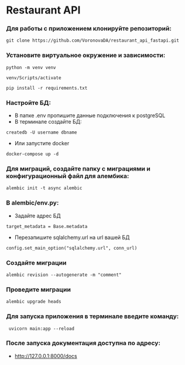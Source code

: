 # Restaurant API

### Для работы с приложением клонируйте репозиторий:
```
git clone https://github.com/VoronovaDA/restaurant_api_fastapi.git  
```
### Установите виртуальное окружение и зависимости:
```
python -m venv venv
```
```
venv/Scripts/activate
```
```
pip install -r requirements.txt
```
### Настройте БД:
- В папке .env пропишите данные подключения к postgreSQL
- В терминале создайте БД:
```
createdb -U username dbname
```
- Или запустите docker
```
docker-compose up -d
```
### Для миграций, создайте папку с миграциями и конфигурационный файл для алембика:
```
alembic init -t async alembic  
```
### В alembic/env.py:

- Задайте адрес БД
```
target_metadata = Base.metadata
```
- Перезапишите sqlalchemy.url на url вашей БД
```
config.set_main_option("sqlalchemy.url", conn_url)
```
### Создайте миграции
```
alembic revision --autogenerate -m "comment" 
```
### Проведите миграции
```
alembic upgrade heads
```
### Для запуска приложения в терминале введите команду:
```
 uvicorn main:app --reload
```
### После запуска документация доступна по адресу: 
- http://127.0.0.1:8000/docs
